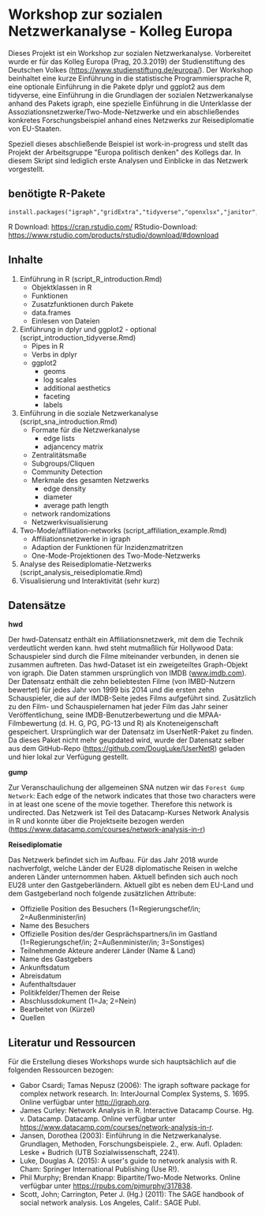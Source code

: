 # Workshop zur sozialen Netzwerkanalyse - Kolleg Europa

Dieses Projekt ist ein Workshop zur sozialen Netzwerkanalyse. Vorbereitet wurde er für das Kolleg Europa (Prag, 20.3.2019) der Studienstiftung des Deutschen Volkes (https://www.studienstiftung.de/europa/). Der Workshop beinhaltet eine kurze Einführung in die statistische Programmiersprache R, eine optionale Einführung in die Pakete dplyr und ggplot2 aus dem tidyverse, eine Einführung in die Grundlagen der sozialen Netzwerkanalyse anhand des Pakets igraph, eine spezielle Einführung in die Unterklasse der Assoziationsnetzwerke/Two-Mode-Netzwerke und ein abschließendes konkretes Forschungsbeispiel anhand eines Netzwerks zur Reisediplomatie von EU-Staaten.

Speziell dieses abschließende Beispiel ist work-in-progress und stellt das Projekt der Arbeitsgruppe "Europa politisch denken" des Kollegs dar. In diesem Skript sind lediglich erste Analysen und Einblicke in das Netzwerk vorgestellt.

## benötigte R-Pakete

```
install.packages("igraph","gridExtra","tidyverse","openxlsx","janitor","countrycode","dplyr","threejs","DT","reshape2","gapminder","viridis","knitr","visNetwork")
```

R Download: https://cran.rstudio.com/
RStudio-Download: https://www.rstudio.com/products/rstudio/download/#download


## Inhalte

1. Einführung in R (script_R_introduction.Rmd)
	+ Objektklassen in R
	+ Funktionen
	+ Zusatzfunktionen durch Pakete
	+ data.frames
	+ Einlesen von Dateien
2. Einführung in dplyr und ggplot2 - optional (script_introduction_tidyverse.Rmd)
	+ Pipes in R
	+ Verbs in dplyr
	+ ggplot2
		+ geoms
		+ log scales
		+ additional aesthetics
		+ faceting
		+ labels
3. Einführung in die soziale Netzwerkanalyse (script_sna_introduction.Rmd)
	+ Formate für die Netzwerkanalyse
		+ edge lists
		+ adjancency matrix
	+ Zentralitätsmaße
	+ Subgroups/Cliquen
	+ Community Detection
	+ Merkmale des gesamten Netzwerks
		+ edge density
		+ diameter
		+ average path length
	+ network randomizations
	+ Netzwerkvisualisierung
4. Two-Mode/affiliation-networks (script_affiliation_example.Rmd)
	+ Affiliationsnetzwerke in igraph
	+ Adaption der Funktionen für Inzidenzmatritzen
	+ One-Mode-Projektionen des Two-Mode-Netzwerks
5. Analyse des Reisediplomatie-Netzwerks (script_analysis_reisediplomatie.Rmd)
6. Visualisierung und Interaktivität (sehr kurz)

		
## Datensätze

**hwd**

Der hwd-Datensatz enthält ein Affiliationsnetzwerk, mit dem die Technik verdeutlicht werden kann. hwd steht mutmaßlich für Hollywood Data: Schauspieler sind durch die Filme miteinander verbunden, in denen sie zusammen auftreten. Das hwd-Dataset ist ein zweigeteiltes Graph-Objekt von igraph. Die Daten stammen ursprünglich von IMDB (www.imdb.com). Der Datensatz enthält die zehn beliebtesten Filme (von IMBD-Nutzern bewertet) für jedes Jahr von 1999 bis 2014 und die ersten zehn Schauspieler, die auf der IMDB-Seite jedes Films aufgeführt sind. Zusätzlich zu den Film- und Schauspielernamen hat jeder Film das Jahr seiner Veröffentlichung, seine IMDB-Benutzerbewertung und die MPAA-Filmbewertung (d. H. G, PG, PG-13 und R) als Knoteneigenschaft gespeichert.
Ursprünglich war der Datensatz im UserNetR-Paket zu finden. Da dieses Paket nicht mehr geupdated wird, wurde der Datensatz selber aus dem GitHub-Repo (https://github.com/DougLuke/UserNetR) geladen und hier lokal zur Verfügung gestellt.

**gump**

Zur Veranschaulichung der allgemeinen SNA nutzen wir das ```Forest Gump Network```: Each edge of the network indicates that those two characters were in at least one scene of the movie together. Therefore this network is undirected. Das Netzwerk ist Teil des Datacamp-Kurses Network Analysis in R und konnte über die Projektseite bezogen werden (https://www.datacamp.com/courses/network-analysis-in-r)

**Reisediplomatie**

Das Netzwerk befindet sich im Aufbau. Für das Jahr 2018 wurde nachverfolgt, welche Länder der EU28 diplomatische Reisen in welche anderen Länder unternommen haben. Aktuell befinden sich auch noch EU28 unter den Gastgeberländern. Aktuell gibt es neben dem EU-Land und dem Gastgeberland noch folgende zusätzlichen Attribute:
* Offizielle Position des Besuchers (1=Regierungschef/in; 2=Außenminister/in)
* Name des Besuchers
* Offizielle Position des/der Gesprächspartners/in im Gastland (1=Regierungschef/in; 2=Außenminister/in; 3=Sonstiges)
* Teilnehmende Akteure anderer Länder (Name & Land)
* Name des Gastgebers
* Ankunftsdatum
* Abreisdatum
* Aufenthaltsdauer
* Politikfelder/Themen der Reise
* Abschlussdokument (1=Ja; 2=Nein)
* Bearbeitet von (Kürzel)
* Quellen

## Literatur und Ressourcen

Für die Erstellung dieses Workshops wurde sich hauptsächlich auf die folgenden Ressourcen bezogen:

* Gabor Csardi; Tamas Nepusz (2006): The igraph software package for complex network research. In: InterJournal Complex Systems, S. 1695. Online verfügbar unter http://igraph.org.
* James Curley: Network Analysis in R. Interactive Datacamp Course. Hg. v. Datacamp. Datacamp. Online verfügbar unter https://www.datacamp.com/courses/network-analysis-in-r.
* Jansen, Dorothea (2003): Einführung in die Netzwerkanalyse. Grundlagen, Methoden, Forschungsbeispiele. 2., erw. Aufl. Opladen: Leske + Budrich (UTB Sozialwissenschaft, 2241).
* Luke, Douglas A. (2015): A user's guide to network analysis with R. Cham: Springer International Publishing (Use R!).
* Phil Murphy; Brendan Knapp: Bipartite/Two-Mode Networks. Online verfügbar unter https://rpubs.com/pjmurphy/317838.
* Scott, John; Carrington, Peter J. (Hg.) (2011): The SAGE handbook of social network analysis. Los Angeles, Calif.: SAGE Publ.
